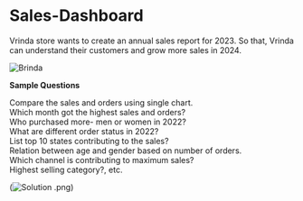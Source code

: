 # Sales-Dashboard
Vrinda store wants to create an annual sales report for 2023. So that, Vrinda can understand their customers and grow more sales in 2024. 

![Brinda](https://github.com/sagarkumarmishra/Sales-Dashboard/assets/80491632/368fef73-ad5e-4de5-959b-6bc2a2e1c318)

**Sample Questions**

Compare the sales and orders using single chart. <br>
Which month got the highest sales and orders? <br>
Who purchased more- men or women in 2022? <br>
What are different order status in 2022? <br>
List top 10 states contributing to the sales? <br>
Relation between age and gender based on number of orders.<br>
Which channel is contributing to maximum sales?<br>
Highest selling category?, etc.

(![Solution](https://github.com/sagarkumarmishra/Sales-Dashboard/assets/80491632/90ddb6c1-c519-437e-8063-a94a27ac1fde)
.png)




